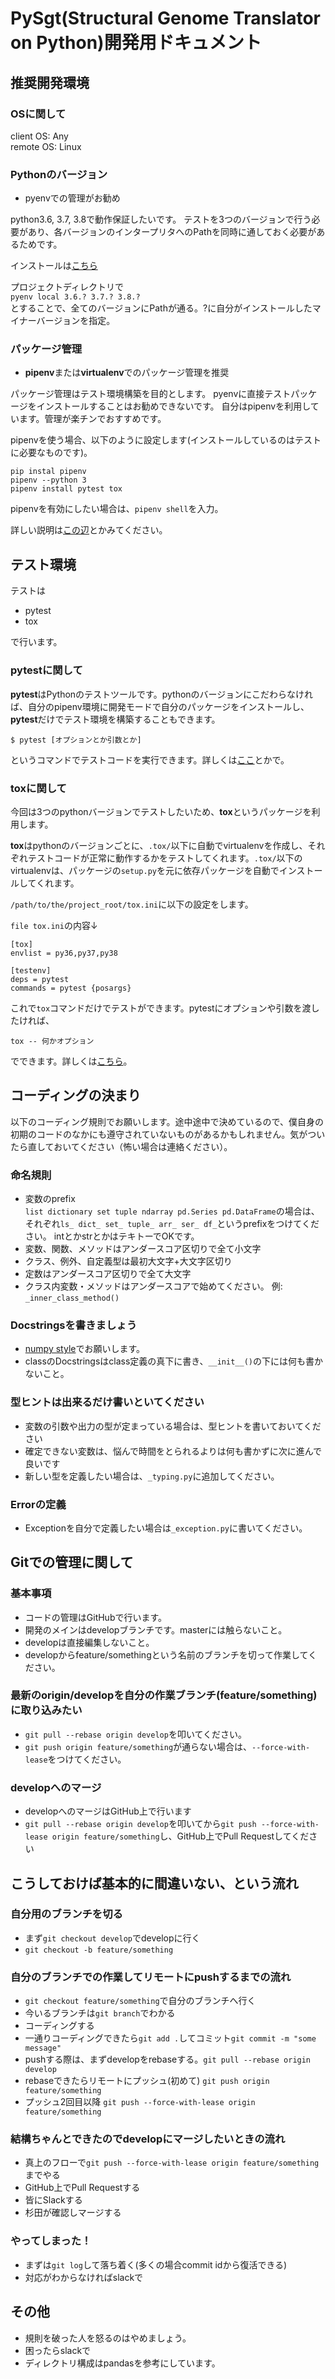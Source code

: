 # PySgt(Structural Genome Translator on Python)開発用ドキュメント

## 推奨開発環境

### OSに関して
client OS: Any<br>
remote OS: Linux

### Pythonのバージョン
- pyenvでの管理がお勧め

python3.6, 3.7, 3.8で動作保証したいです。
テストを3つのバージョンで行う必要があり、各バージョンのインタープリタへのPathを同時に通しておく必要があるためです。

インストールは[こちら](https://github.com/pyenv/pyenv)

プロジェクトディレクトリで<br>`pyenv local 3.6.? 3.7.? 3.8.?`<br>とすることで、全てのバージョンにPathが通る。?に自分がインストールしたマイナーバージョンを指定。

### パッケージ管理
- **pipenv**または**virtualenv**でのパッケージ管理を推奨

パッケージ管理はテスト環境構築を目的とします。
pyenvに直接テストパッケージをインストールすることはお勧めできないです。
自分はpipenvを利用しています。管理が楽チンでおすすめです。

pipenvを使う場合、以下のように設定します(インストールしているのはテストに必要なものです)。
```shell
pip instal pipenv
pipenv --python 3
pipenv install pytest tox
```
pipenvを有効にしたい場合は、`pipenv shell`を入力。

詳しい説明は[この辺](https://qiita.com/y-tsutsu/items/54c10e0b2c6b565c887a)とかみてください。


## テスト環境
テストは
- pytest
- tox

で行います。

### pytestに関して
**pytest**はPythonのテストツールです。pythonのバージョンにこだわらなければ、自分のpipenv環境に開発モードで自分のパッケージをインストールし、**pytest**だけでテスト環境を構築することもできます。
```
$ pytest [オプションとか引数とか]
```
というコマンドでテストコードを実行できます。詳しくは[ここ](https://qiita.com/everylittle/items/1a2748e443d8282c94b2)とかで。

### toxに関して
今回は3つのpythonバージョンでテストしたいため、**tox**というパッケージを利用します。

**tox**はpythonのバージョンごとに、`.tox/`以下に自動でvirtualenvを作成し、それぞれテストコードが正常に動作するかをテストしてくれます。`.tox/`以下のvirtualenvは、パッケージの`setup.py`を元に依存パッケージを自動でインストールしてくれます。

`/path/to/the/project_root/tox.ini`に以下の設定をします。

`file tox.ini`の内容↓
```
[tox]
envlist = py36,py37,py38

[testenv]
deps = pytest
commands = pytest {posargs}
```

これで`tox`コマンドだけでテストができます。pytestにオプションや引数を渡したければ、

```
tox -- 何かオプション
```
でできます。詳しくは[こちら](https://tox.readthedocs.io/en/latest/example/pytest.html)。


## コーディングの決まり
以下のコーディング規則でお願いします。途中途中で決めているので、僕自身の初期のコードのなかにも遵守されていないものがあるかもしれません。気がついたら直しておいてください（怖い場合は連絡ください）。
### 命名規則
- 変数のprefix
<br>`list dictionary set tuple ndarray pd.Series pd.DataFrame`の場合は、それぞれ`ls_ dict_ set_ tuple_ arr_ ser_ df_`というprefixをつけてください。 intとかstrとかはテキトーでOKです。
- 変数、関数、メソッドはアンダースコア区切りで全て小文字
- クラス、例外、自定義型は最初大文字+大文字区切り
- 定数はアンダースコア区切りで全て大文字
- クラス内変数・メソッドはアンダースコアで始めてください。 例: `_inner_class_method()`

### Docstringsを書きましょう
- [numpy style](https://numpydoc.readthedocs.io/en/latest/format.html)でお願いします。
- classのDocstringsはclass定義の真下に書き、`__init__()`の下には何も書かないこと。

### 型ヒントは出来るだけ書いといてください
- 変数の引数や出力の型が定まっている場合は、型ヒントを書いておいてください
- 確定できない変数は、悩んで時間をとられるよりは何も書かずに次に進んで良いです
- 新しい型を定義したい場合は、`_typing.py`に追加してください。

### Errorの定義
- Exceptionを自分で定義したい場合は`_exception.py`に書いてください。

## Gitでの管理に関して
### 基本事項
- コードの管理はGitHubで行います。
- 開発のメインはdevelopブランチです。masterには触らないこと。
- developは直接編集しないこと。
- developからfeature/somethingという名前のブランチを切って作業してください。

### 最新のorigin/developを自分の作業ブランチ(feature/something)に取り込みたい
- `git pull --rebase origin develop`を叩いてください。
- `git push origin feature/something`が通らない場合は、`--force-with-lease`をつけてください。

### developへのマージ
- developへのマージはGitHub上で行います
- `git pull --rebase origin develop`を叩いてから`git push --force-with-lease origin feature/something`し、GitHub上でPull Requestしてください

## こうしておけば基本的に間違いない、という流れ

### 自分用のブランチを切る
- まず`git checkout develop`でdevelopに行く
- `git checkout -b feature/something`

### 自分のブランチでの作業してリモートにpushするまでの流れ
- `git checkout feature/something`で自分のブランチへ行く
- 今いるブランチは`git branch`でわかる
- コーディングする
- 一通りコーディングできたら`git add .`してコミット`git commit -m "some message"`
- pushする際は、まずdevelopをrebaseする。`git pull --rebase origin develop`
- rebaseできたらリモートにプッシュ(初めて) `git push origin feature/something` 
- プッシュ2回目以降 `git push --force-with-lease origin feature/something`

### 結構ちゃんとできたのでdevelopにマージしたいときの流れ
- 真上のフローで`git push --force-with-lease origin feature/something`までやる
- GitHub上でPull Requestする
- 皆にSlackする
- 杉田が確認しマージする

### やってしまった！
- まずは`git log`して落ち着く(多くの場合commit idから復活できる)
- 対応がわからなければslackで


## その他
- 規則を破った人を怒るのはやめましょう。
- 困ったらslackで
- ディレクトリ構成はpandasを参考にしています。